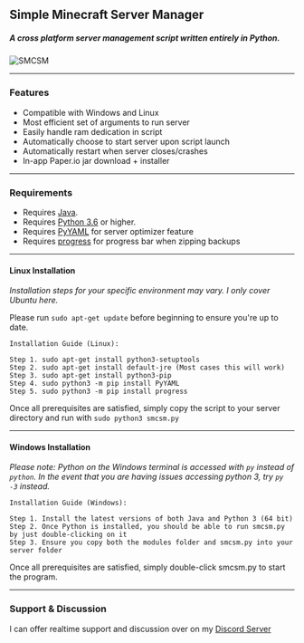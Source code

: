 ## Simple Minecraft Server Manager
##### A cross platform server management script written entirely in Python.

![SMCSM](https://cdn.discordapp.com/attachments/584258352859709450/733456193372291133/6284fbc66f7d7602d8ce15dd5819c9d7.png)
 
---

### Features
* Compatible with Windows and Linux
* Most efficient set of arguments to run server
* Easily handle ram dedication in script
* Automatically choose to start server upon script launch
* Automatically restart when server closes/crashes
* In-app Paper.io jar download + installer
 
---
 
### Requirements
* Requires [Java](https://www.java.com/en/download/).
* Requires [Python 3.6](https://www.python.org/downloads/) or higher.
* Requires [PyYAML](https://pypi.org/project/PyYAML/) for server optimizer feature
* Requires [progress](https://pypi.org/project/progress/) for progress bar when zipping backups
 
---

#### Linux Installation
*Installation steps for your specific environment may vary. I only cover Ubuntu here.*

Please run `sudo apt-get update` before beginning to ensure you're up to date.

    Installation Guide (Linux):
    
    Step 1. sudo apt-get install python3-setuptools
    Step 2. sudo apt-get install default-jre (Most cases this will work)
    Step 3. sudo apt-get install python3-pip
    Step 4. sudo python3 -m pip install PyYAML
    Step 5. sudo python3 -m pip install progress
  
Once all prerequisites are satisfied, simply copy the script to your server directory and 
run with `sudo python3 smcsm.py`
 
---

#### Windows Installation

*Please note: Python on the Windows terminal is accessed with `py` instead of `python`. In the event that*
*you are having issues accessing python 3, try `py -3` instead.*

    Installation Guide (Windows):
    
    Step 1. Install the latest versions of both Java and Python 3 (64 bit)
    Step 2. Once Python is installed, you should be able to run smcsm.py by just double-clicking on it
    Step 3. Ensure you copy both the modules folder and smcsm.py into your server folder  

Once all prerequisites are satisfied, simply double-click smcsm.py to start the program.

---

### Support & Discussion
I can offer realtime support and discussion over on my [Discord Server](https://discord.gg/cuRC9pN)

